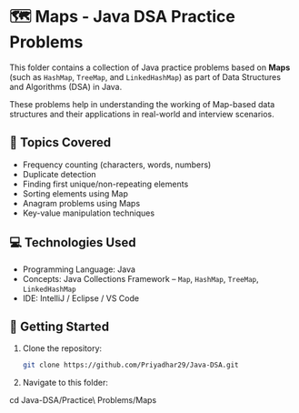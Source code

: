 # 🗺️ Maps - Java DSA Practice Problems

This folder contains a collection of Java practice problems based on **Maps** (such as `HashMap`, `TreeMap`, and `LinkedHashMap`) as part of Data Structures and Algorithms (DSA) in Java.

These problems help in understanding the working of Map-based data structures and their applications in real-world and interview scenarios.

## 📌 Topics Covered

- Frequency counting (characters, words, numbers)
- Duplicate detection
- Finding first unique/non-repeating elements
- Sorting elements using Map
- Anagram problems using Maps
- Key-value manipulation techniques

## 💻 Technologies Used

- Programming Language: Java
- Concepts: Java Collections Framework – `Map`, `HashMap`, `TreeMap`, `LinkedHashMap`
- IDE: IntelliJ / Eclipse / VS Code

## 🚀 Getting Started

1. Clone the repository:
   ```bash
   git clone https://github.com/Priyadhar29/Java-DSA.git
2. Navigate to this folder:

cd Java-DSA/Practice\ Problems/Maps

